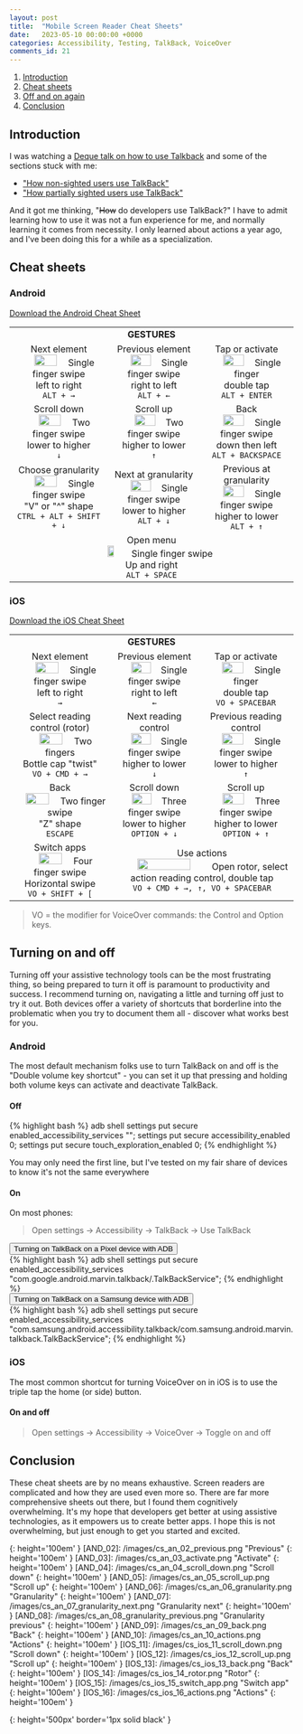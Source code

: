 ```yaml
---
layout: post
title:  "Mobile Screen Reader Cheat Sheets"
date:   2023-05-10 00:00:00 +0000
categories: Accessibility, Testing, TalkBack, VoiceOver
comments_id: 21
---
```


1. [Introduction](#introduction)
2. [Cheat sheets](#cheat-sheets)
3. [Off and on again](#turning-on-and-off)
4. [Conclusion](#conclusion)

## Introduction

I was watching a [Deque talk on how to use Talkback][0] and some of the sections stuck with me: 
- ["How non-sighted users use TalkBack"][1]
- ["How partially sighted users use TalkBack"][2]

And it got me thinking, "~~How~~ do developers use TalkBack?" I have to admit learning how to use it was not a fun experience for me, and normally learning it comes from necessity. I only learned about actions a year ago, and I've been doing this for a while as a specialization.

## Cheat sheets

### Android

[Download the Android Cheat Sheet][3]

<table style="text-align: center;">
    <tr><td colspan="3"><b>GESTURES</b></td></tr>
    <tr>
        <td>Next element<br/><img src="/images/cs_an_01_next.png" width="50%"/>Single finger swipe<br/>left to right<br/><code>ALT + →</code>
        </td>
        <td>Previous element<br/><img src="/images/cs_an_02_previous.png" width="50%"/>Single finger swipe<br/>right to left<br/><code>ALT + ←</code>
        </td>
        <td>Tap or activate<br/><img src="/images/cs_an_03_activate.png" width="50%"/>Single finger<br/>double tap<br/><code>ALT + ENTER</code>
        </td>
    </tr>
    <tr>
        <td>Scroll down<br/><img src="/images/cs_an_04_scroll_down.png" width="50%"/>Two finger swipe<br/>lower to higher<br/><code>↓</code>
        </td>
        <td>Scroll up<br/><img src="/images/cs_an_05_scroll_up.png" width="50%"/>Two finger swipe<br/>higher to lower<br/><code>↑</code>
        </td>
        <td>Back<br/><img src="/images/cs_an_09_back.png" width="50%"/>Single finger swipe<br/>down then left<br/><code>ALT + BACKSPACE</code>
        </td>
    </tr>
    <tr>
        <td>Choose granularity<br/><img src="/images/cs_an_06_granularity.png" width="50%"/>Single finger swipe<br/>"V" or "^" shape<br/><code>CTRL + ALT + SHIFT + ↓</code>
        </td>
        <td>Next at granularity<br/><img src="/images/cs_an_07_granularity_next.png" width="50%"/>Single finger swipe<br/>lower to higher<br/><code>ALT + ↓</code>
        </td>
        <td>Previous at granularity<br/><img src="/images/cs_an_08_granularity_previous.png" width="50%"/>Single finger swipe<br/>higher to lower<br/><code>ALT + ↑</code>
        </td>
    </tr>
    <tr>
        <td colspan="3">
        Open menu<br/><img src="/images/cs_an_10_actions.png" width="15%"/>Single finger swipe<br/>Up and right<br/><code>ALT + SPACE</code>
        </td>
    </tr>
</table>

### iOS

[Download the iOS Cheat Sheet][4]

<table style="text-align: center;">
    <tr><td colspan="3"><b>GESTURES</b></td></tr>
    <tr>
        <td>
            Next element<br/><img src="/images/cs_an_01_next.png" width="50%"/>Single finger swipe<br/>left to right<br/><code>→</code>
        </td>
        <td>
            Previous element<br/><img src="/images/cs_an_02_previous.png" width="50%"/>Single finger swipe<br/>right to left<br/><code>←</code>
        </td>
        <td>
            Tap or activate<br/><img src="/images/cs_an_03_activate.png" width="50%"/>Single finger<br/>double tap<br/><code>VO + SPACEBAR</code>
        </td>
    </tr>
    <tr>
        <td>
            Select reading control (rotor)<br/><img src="/images/cs_ios_14_rotor.png" width="50%"/>Two fingers<br/>Bottle cap "twist"<br/><code>VO + CMD + →</code>
        </td>
        <td>
            Next reading control<br/><img src="/images/cs_an_07_granularity_next.png" width="50%"/>Single finger swipe<br/>higher to lower<br/><code>↓</code>
        </td>
        <td>
            Previous reading control<br/><img src="/images/cs_an_08_granularity_previous.png" width="50%"/>Single finger swipe<br/>lower to higher<br/><code>↑</code>
        </td>
    </tr>
    <tr>
        <td>
            Back<br/><img src="/images/cs_ios_13_back.png" width="50%"/>Two finger swipe<br/>"Z" shape<br/><code>ESCAPE</code>
        </td>
        <td>
            Scroll down<br/><img src="/images/cs_ios_11_scroll_down.png" width="50%"/>Three finger swipe<br/>lower to higher<br/><code>OPTION + ↓</code>
        </td>
        <td>
            Scroll up<br/><img src="/images/cs_ios_12_scroll_up.png" width="50%"/>Three finger swipe<br/>higher to lower<br/><code>OPTION + ↑</code>
        </td>
    </tr>
    <tr>
        <td>
            Switch apps<br/><img src="/images/cs_ios_15_switch_app.png" width="50%"/>Four finger swipe<br/>Horizontal swipe<br/><code>VO + SHIFT + &#91;</code>
        </td>
        <td colspan="2">
            Use actions<br/><img src="/images/cs_ios_16_actions.png" width="55%"/>Open rotor, select action reading control, double tap<br/><code>VO + CMD + →, ↑, VO + SPACEBAR</code>
        </td>
    </tr>
</table>

> VO = the modifier for VoiceOver commands: the Control and Option keys.

## Turning on and off

Turning off your assistive technology tools can be the most frustrating thing, so being prepared to turn it off is paramount to productivity and success. I recommend turning on, navigating a little and turning off just to try it out. Both devices offer a variety of shortcuts that borderline into the problematic when you try to document them all - discover what works best for you.

### Android

The most default mechanism folks use to turn TalkBack on and off is the "Double volume key shortcut" - you can set it up that pressing and holding both volume keys can activate and deactivate TalkBack.

#### Off

{% highlight bash %}
adb shell settings put secure enabled_accessibility_services \"\";
settings put secure accessibility_enabled 0; 
settings put secure touch_exploration_enabled 0;
{% endhighlight %}

You may only need the first line, but I've tested on my fair share of devices to know it's not the same everywhere

#### On

On most phones:

> Open settings 
>   -> Accessibility 
>   -> TalkBack 
>   -> Use TalkBack

<button type="button" class="collapsible" data-expands="section_code_pixel_on">
Turning on TalkBack on a Pixel device with ADB
</button>
<div id="section_code_pixel_on" class="content">
{% highlight bash %}
adb shell settings put secure enabled_accessibility_services "com.google.android.marvin.talkback/.TalkBackService";
{% endhighlight %}
</div>

<button type="button" class="collapsible" data-expands="section_code_samsung_on">
Turning on TalkBack on a Samsung device with ADB
</button>
<div id="section_code_samsung_on" class="content">
{% highlight bash %}
adb shell settings put secure enabled_accessibility_services "com.samsung.android.accessibility.talkback/com.samsung.android.marvin.talkback.TalkBackService";
{% endhighlight %}
</div>

### iOS

The most common shortcut for turning VoiceOver on in iOS is to use the triple tap the home (or side) button.

#### On and off
> Open settings 
>   -> Accessibility 
>   -> VoiceOver 
>   -> Toggle on and off

## Conclusion

These cheat sheets are by no means exhaustive. Screen readers are complicated and how they are used even more so. There are far more comprehensive sheets out there, but I found them cognitively overwhelming. It's my hope that developers get better at using assistive technologies, as it empowers us to create better apps. I hope this is not overwhelming, but just enough to get you started and excited.


[AND_01]: /images/cs_an_01_next.png "Next"
{: height='100em' }
[AND_02]: /images/cs_an_02_previous.png "Previous"
{: height='100em' }
[AND_03]: /images/cs_an_03_activate.png "Activate"
{: height='100em' }
[AND_04]: /images/cs_an_04_scroll_down.png "Scroll down"
{: height='100em' }
[AND_05]: /images/cs_an_05_scroll_up.png "Scroll up"
{: height='100em' }
[AND_06]: /images/cs_an_06_granularity.png "Granularity"
{: height='100em' }
[AND_07]: /images/cs_an_07_granularity_next.png "Granularity next"
{: height='100em' }
[AND_08]: /images/cs_an_08_granularity_previous.png "Granularity previous"
{: height='100em' }
[AND_09]: /images/cs_an_09_back.png "Back"
{: height='100em' }
[AND_10]: /images/cs_an_10_actions.png "Actions"
{: height='100em' }
[IOS_11]: /images/cs_ios_11_scroll_down.png "Scroll down"
{: height='100em' }
[IOS_12]: /images/cs_ios_12_scroll_up.png "Scroll up"
{: height='100em' }
[IOS_13]: /images/cs_ios_13_back.png "Back"
{: height='100em' }
[IOS_14]: /images/cs_ios_14_rotor.png "Rotor"
{: height='100em' }
[IOS_15]: /images/cs_ios_15_switch_app.png "Switch app"
{: height='100em' }
[IOS_16]: /images/cs_ios_16_actions.png "Actions"
{: height='100em' }


[HEADINGS_RECYCLERVIEW]: /images/heading_recyclerview.gif "Headings navigation via a recyclerview"
{: height='500px' border='1px solid black' }

[0]: https://youtu.be/7KlwcAY_hRg
[1]: https://youtu.be/7KlwcAY_hRg?t=358
[2]: https://youtu.be/7KlwcAY_hRg?t=850
[3]: /resources/talkback_cheatsheet.pdf
[4]: /resources/voiceover_cheatsheet.pdf
